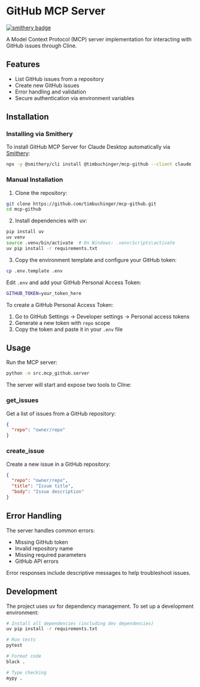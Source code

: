# GitHub MCP Server

[![smithery badge](https://smithery.ai/badge/@timbuchinger/mcp-github)](https://smithery.ai/server/@timbuchinger/mcp-github)

A Model Context Protocol (MCP) server implementation for interacting with GitHub issues through Cline.

## Features

- List GitHub issues from a repository
- Create new GitHub issues
- Error handling and validation
- Secure authentication via environment variables

## Installation

### Installing via Smithery

To install GitHub MCP Server for Claude Desktop automatically via [Smithery](https://smithery.ai/server/@timbuchinger/mcp-github):

```bash
npx -y @smithery/cli install @timbuchinger/mcp-github --client claude
```

### Manual Installation
1. Clone the repository:
```bash
git clone https://github.com/timbuchinger/mcp-github.git
cd mcp-github
```

2. Install dependencies with uv:
```bash
pip install uv
uv venv
source .venv/bin/activate  # On Windows: .venv\Scripts\activate
uv pip install -r requirements.txt
```

3. Copy the environment template and configure your GitHub token:
```bash
cp .env.template .env
```

Edit `.env` and add your GitHub Personal Access Token:
```bash
GITHUB_TOKEN=your_token_here
```

To create a GitHub Personal Access Token:
1. Go to GitHub Settings -> Developer settings -> Personal access tokens
2. Generate a new token with `repo` scope
3. Copy the token and paste it in your `.env` file

## Usage

Run the MCP server:
```bash
python -m src.mcp_github.server
```

The server will start and expose two tools to Cline:

### get_issues
Get a list of issues from a GitHub repository:
```json
{
  "repo": "owner/repo"
}
```

### create_issue
Create a new issue in a GitHub repository:
```json
{
  "repo": "owner/repo",
  "title": "Issue title",
  "body": "Issue description"
}
```

## Error Handling

The server handles common errors:
- Missing GitHub token
- Invalid repository name
- Missing required parameters
- GitHub API errors

Error responses include descriptive messages to help troubleshoot issues.

## Development

The project uses uv for dependency management. To set up a development environment:

```bash
# Install all dependencies (including dev dependencies)
uv pip install -r requirements.txt

# Run tests
pytest

# Format code
black .

# Type checking
mypy .
```
